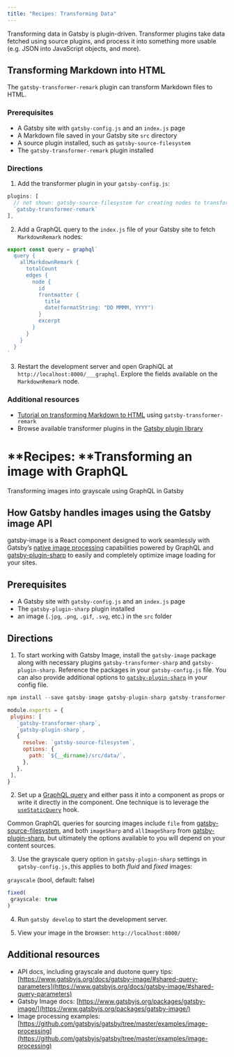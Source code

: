 ```yaml
---
title: "Recipes: Transforming Data"
---
```


Transforming data in Gatsby is plugin-driven. Transformer plugins take data fetched using source plugins, and process it into something more usable (e.g. JSON into JavaScript objects, and more).

## Transforming Markdown into HTML

The `gatsby-transformer-remark` plugin can transform Markdown files to HTML.

### Prerequisites

- A Gatsby site with `gatsby-config.js` and an `index.js` page
- A Markdown file saved in your Gatsby site `src` directory
- A source plugin installed, such as `gatsby-source-filesystem`
- The `gatsby-transformer-remark` plugin installed

### Directions

1. Add the transformer plugin in your `gatsby-config.js`:

```js:title=gatsby-config.js
plugins: [
  // not shown: gatsby-source-filesystem for creating nodes to transform
  `gatsby-transformer-remark`
],
```

2. Add a GraphQL query to the `index.js` file of your Gatsby site to fetch `MarkdownRemark` nodes:

```jsx:title=src/pages/index.js
export const query = graphql`
  query {
    allMarkdownRemark {
      totalCount
      edges {
        node {
          id
          frontmatter {
            title
            date(formatString: "DD MMMM, YYYY")
          }
          excerpt
        }
      }
    }
  }
`
```

3. Restart the development server and open GraphiQL at `http://localhost:8000/___graphql`. Explore the fields available on the `MarkdownRemark` node.

### Additional resources

- [Tutorial on transforming Markdown to HTML](/tutorial/part-six/#transformer-plugins) using `gatsby-transformer-remark`
- Browse available transformer plugins in the [Gatsby plugin library](/plugins/?=transformer)

# **Recipes: **Transforming an image with GraphQL

Transforming images into grayscale using GraphQL in Gatsby

## How Gatsby handles images using the Gatsby image API

gatsby-image is a React component designed to work seamlessly with Gatsby’s [native image processing](https://image-processing.gatsbyjs.org/) capabilities powered by GraphQL and [gatsby-plugin-sharp](https://www.gatsbyjs.org/packages/gatsby-plugin-sharp/) to easily and completely optimize image loading for your sites.

## Prerequisites

- A Gatsby site with `gatsby-config.js` and an `index.js` page
- The `gatsby-plugin-sharp` plugin installed
- an image (`.jpg`, `.png`, `.gif`, `.svg`, etc.) in the `src` folder

## Directions

1. To start working with Gatsby Image, install the `gatsby-image` package along with necessary plugins `gatsby-transformer-sharp` and `gatsby-plugin-sharp`. Reference the packages in your `gatsby-config.js` file. You can also provide additional options to <code>[gatsby-plugin-sharp](https://www.gatsbyjs.org/packages/gatsby-plugin-sharp/)</code> in your config file.

```JavaScript
npm install --save gatsby-image gatsby-plugin-sharp gatsby-transformer-sharp
```

```JavaScript
module.exports = {
 plugins: [
   `gatsby-transformer-sharp`,
   `gatsby-plugin-sharp`,
   {
     resolve: `gatsby-source-filesystem`,
     options: {
       path: `${__dirname}/src/data/`,
     },
   },
 ],
}
```

2. Set up a [GraphQL query](https://www.gatsbyjs.org/docs/graphql-reference/) and either pass it into a component as props or write it directly in the component. One technique is to leverage the <code>[useStaticQuery](https://www.gatsbyjs.org/docs/use-static-query/)</code> hook.

Common GraphQL queries for sourcing images include `file` from [gatsby-source-filesystem](https://www.gatsbyjs.org/packages/gatsby-source-filesystem/), and both `imageSharp` and `allImageSharp` from [gatsby-plugin-sharp](https://www.gatsbyjs.org/packages/gatsby-plugin-sharp/), but ultimately the options available to you will depend on your content sources.

3. Use the grayscale query option in `gatsby-plugin-sharp` settings in `gatsby-config.js,`this applies to both _fluid_ and _fixed_ images:

`grayscale` (bool, default: false)

```JavaScript
fixed(
 grayscale: true
)
```

4. Run `gatsby develop` to start the development server.

5. View your image in the browser: `http://localhost:8000/`

## Additional resources

- API docs, including grayscale and duotone query tips: [https://www.gatsbyjs.org/docs/gatsby-image/#shared-query-parameters](https://www.gatsbyjs.org/docs/gatsby-image/#shared-query-parameters)
- Gatsby Image docs: [https://www.gatsbyjs.org/packages/gatsby-image/](https://www.gatsbyjs.org/packages/gatsby-image/)
- Image processing examples: [https://github.com/gatsbyjs/gatsby/tree/master/examples/image-processing](https://github.com/gatsbyjs/gatsby/tree/master/examples/image-processing)

<!-- Docs to Markdown version 1.0β17 -->
